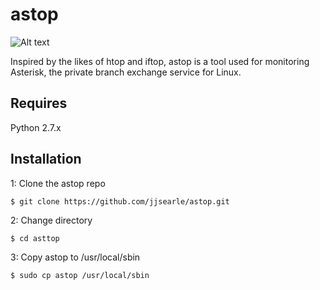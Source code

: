astop
======

![Alt text](http://i.imgur.com/FNAxJTG.png "Title Image")

Inspired by the likes of htop and iftop, astop is a tool used for monitoring Asterisk, the private branch exchange service for Linux.

Requires
--------

Python 2.7.x

Installation
------------

1: Clone the astop repo 

```clone
$ git clone https://github.com/jjsearle/astop.git
```

2: Change directory
```changedir
$ cd asttop
```

3: Copy astop to /usr/local/sbin 
```copy
$ sudo cp astop /usr/local/sbin
```
